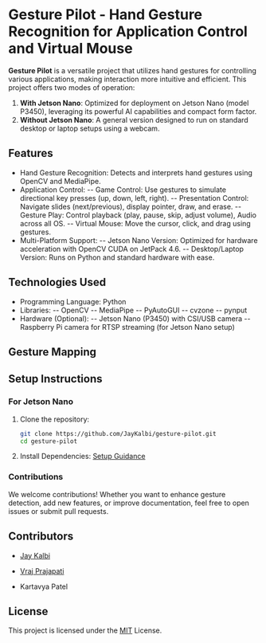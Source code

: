 # Gesture Pilot - Hand Gesture Recognition for Application Control and Virtual Mouse

**Gesture Pilot** is a versatile project that utilizes hand gestures for controlling various applications, making interaction more intuitive and efficient. This project offers two modes of operation:

1. **With Jetson Nano**: Optimized for deployment on Jetson Nano (model P3450), leveraging its powerful AI capabilities and compact form factor.
2. **Without Jetson Nano**: A general version designed to run on standard desktop or laptop setups using a webcam.

## Features

- Hand Gesture Recognition: Detects and interprets hand gestures using OpenCV and MediaPipe.
- Application Control:
  -- Game Control: Use gestures to simulate directional key presses (up, down, left, right).
  -- Presentation Control: Navigate slides (next/previous), display pointer, draw, and erase.
  -- Gesture Play: Control playback (play, pause, skip, adjust volume), Audio across all OS.
  -- Virtual Mouse: Move the cursor, click, and drag using gestures.
- Multi-Platform Support:
  -- Jetson Nano Version: Optimized for hardware acceleration with OpenCV CUDA on JetPack 4.6.
  -- Desktop/Laptop Version: Runs on Python and standard hardware with ease.

## Technologies Used

- Programming Language: Python
- Libraries:
  -- OpenCV
  -- MediaPipe
  -- PyAutoGUI
  -- cvzone
  -- pynput
- Hardware (Optional):
  -- Jetson Nano (P3450) with CSI/USB camera
  -- Raspberry Pi camera for RTSP streaming (for Jetson Nano setup)

## Gesture Mapping

## Setup Instructions

### For Jetson Nano

1. Clone the repository:
   ```bash
   git clone https://github.com/JayKalbi/gesture-pilot.git
   cd gesture-pilot  
   ```

2. Install Dependencies:
  [Setup Guidance](https://github.com/JayKalbi/JetsonNano-OpenCV-Mediapipe-SetUP.git)

### Contributions

We welcome contributions! Whether you want to enhance gesture detection, add new features, or improve documentation, feel free to open issues or submit pull requests.

## Contributors

- [Jay Kalbi](https://github.com/JayKalbi)

- [Vraj Prajapati](https://github.com/vraj3125)

- Kartavya Patel

## License

This project is licensed under the [MIT](https://github.com/JayKalbi/Song-Recommendation-based-on-Facial-Expression/tree/main?tab=MIT-1-ov-file#) License.
